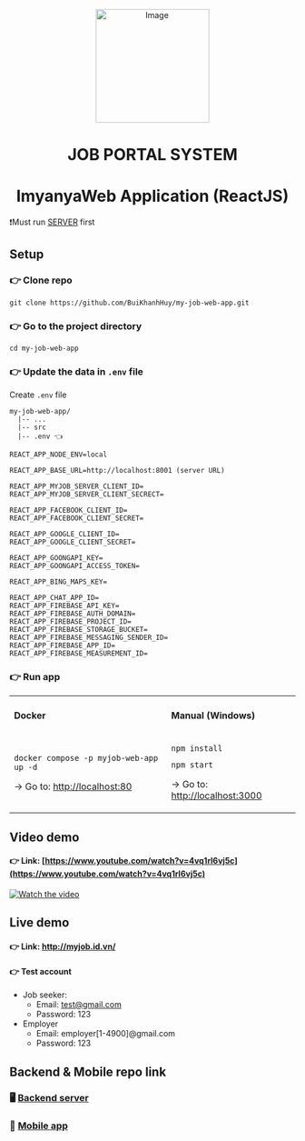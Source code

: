 <p align="center">
 
 <img src="https://github.com/BuiKhanhHuy/my-job-web-app/assets/69914972/3252a6c3-4ec7-46cd-8265-e1d42ade58ea" width="200"  alt="Image" />
 
</p>
<h1 align="center">JOB PORTAL SYSTEM</h1>
<h1 align="center">ImyanyaWeb Application (ReactJS)</h1>

❗Must run [SERVER](https://github.com/BuiKhanhHuy/myjob_api) first

## Setup

### 👉 Clone repo

```plaintext
git clone https://github.com/BuiKhanhHuy/my-job-web-app.git
```

### 👉 Go to the project directory

```plaintext
cd my-job-web-app
```

### 👉 Update the data in `.env` file

Create `.env` file

```plaintext
my-job-web-app/
  |-- ...
  |-- src
  |-- .env 👈
```

```plaintext
REACT_APP_NODE_ENV=local

REACT_APP_BASE_URL=http://localhost:8001 (server URL)

REACT_APP_MYJOB_SERVER_CLIENT_ID=
REACT_APP_MYJOB_SERVER_CLIENT_SECRECT=

REACT_APP_FACEBOOK_CLIENT_ID=
REACT_APP_FACEBOOK_CLIENT_SECRET=

REACT_APP_GOOGLE_CLIENT_ID=
REACT_APP_GOOGLE_CLIENT_SECRET=

REACT_APP_GOONGAPI_KEY=
REACT_APP_GOONGAPI_ACCESS_TOKEN=

REACT_APP_BING_MAPS_KEY=

REACT_APP_CHAT_APP_ID=
REACT_APP_FIREBASE_API_KEY=
REACT_APP_FIREBASE_AUTH_DOMAIN=
REACT_APP_FIREBASE_PROJECT_ID=
REACT_APP_FIREBASE_STORAGE_BUCKET=
REACT_APP_FIREBASE_MESSAGING_SENDER_ID=
REACT_APP_FIREBASE_APP_ID=
REACT_APP_FIREBASE_MEASUREMENT_ID=
```

### 👉 Run app

<table><tbody><tr><td><h4>Docker</h4></td><td><h4>Manual (Windows)</h4></td></tr><tr><td><pre><code class="language-plaintext">docker compose -p myjob-web-app up -d</code></pre><p>→ Go to: <a href="http://localhost:80">http://localhost:80</a></p></td><td><pre><code class="language-plaintext">npm install</code></pre><pre><code class="language-plaintext">npm start</code></pre><p>→ Go to: <a href="http://localhost:3000">http://localhost:3000</a></p></td></tr></tbody></table>

## Video demo

#### **👉 Link**: [https://www.youtube.com/watch?v=4vq1rl6vj5c](https://www.youtube.com/watch?v=4vq1rl6vj5c)

[![Watch the video](https://github.com/BuiKhanhHuy/my-job-web-app/assets/69914972/6ed3db35-f195-4295-b152-a861fa30b3d7)](https://www.youtube.com/watch?v=4vq1rl6vj5c)

## Live demo

#### 👉 Link: http://myjob.id.vn/

#### 👉 Test account

*   Job seeker:
    *   Email: test@gmail.com
    *   Password: 123
*   Employer
    *   Email: employer\[1-4900\]@gmail.com
    *   Password: 123

## Backend & Mobile repo link

### 🖥️ [Backend server](https://github.com/BuiKhanhHuy/myjob_api)

### 📱 [Mobile app](https://github.com/BuiKhanhHuy/MyJobApp)

